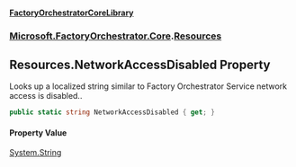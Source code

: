 #### [FactoryOrchestratorCoreLibrary](./FactoryOrchestratorCoreLibrary.md 'FactoryOrchestratorCoreLibrary')
### [Microsoft.FactoryOrchestrator.Core](./Microsoft-FactoryOrchestrator-Core.md 'Microsoft.FactoryOrchestrator.Core').[Resources](./Microsoft-FactoryOrchestrator-Core-Resources.md 'Microsoft.FactoryOrchestrator.Core.Resources')
## Resources.NetworkAccessDisabled Property
Looks up a localized string similar to Factory Orchestrator Service network access is disabled..  
```csharp
public static string NetworkAccessDisabled { get; }
```
#### Property Value
[System.String](https://docs.microsoft.com/en-us/dotnet/api/System.String 'System.String')  
